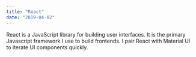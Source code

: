 ```yaml
---
title: "React"
date: "2019-04-02"
---
```


React is a JavaScript library for building user interfaces. It is the primary Javascript framework I use to build frontends. I pair React with Material UI to iterate UI components quickly.